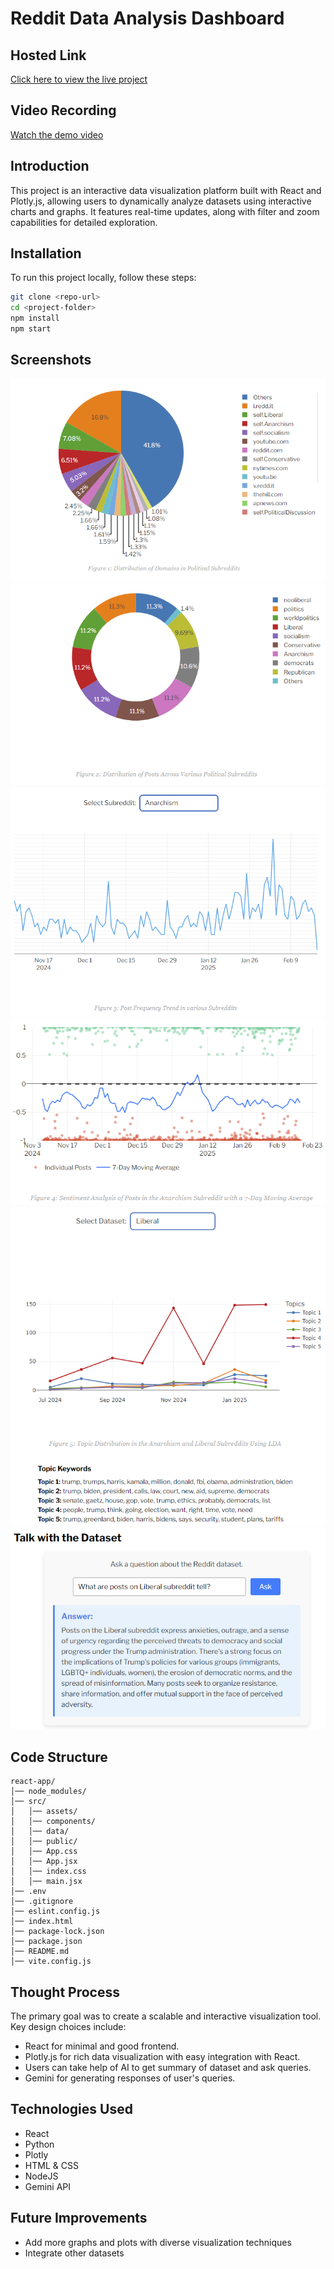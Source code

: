# Reddit Data Analysis Dashboard

## Hosted Link
[Click here to view the live project](https://redditanalysis.vercel.app/)

## Video Recording
[Watch the demo video](https://drive.google.com/file/d/1Bbjpk_lXaonu0oOUnszneN2B1ULP4B-U/view?usp=sharing)



## Introduction
This project is an interactive data visualization platform built with React and Plotly.js, allowing users to dynamically analyze datasets using interactive charts and graphs. It features real-time updates, along with filter and zoom capabilities for detailed exploration.


## Installation
To run this project locally, follow these steps:

```sh
git clone <repo-url>
cd <project-folder>
npm install
npm start
```
## Screenshots

![Image 1](https://github.com/tathya1001/research-engineering-intern-assignment/blob/main/image_1.png?raw=true)  
![Image 2](https://github.com/tathya1001/research-engineering-intern-assignment/blob/main/image_2.png?raw=true)  
![Image 3](https://github.com/tathya1001/research-engineering-intern-assignment/blob/main/image_3.png?raw=true)  
![Image 4](https://github.com/tathya1001/research-engineering-intern-assignment/blob/main/image_4.png?raw=true)  
![Image 5](https://github.com/tathya1001/research-engineering-intern-assignment/blob/main/image_5.png?raw=true)  
![Image 6](https://github.com/tathya1001/research-engineering-intern-assignment/blob/main/image_6.png?raw=true)  

## Code Structure

```
react-app/
│── node_modules/  
│── src/
│   │── assets/
│   │── components/
│   │── data/
│   │── public/
│   │── App.css
│   │── App.jsx
│   │── index.css
│   │── main.jsx
│── .env
│── .gitignore
│── eslint.config.js
│── index.html
│── package-lock.json
│── package.json
│── README.md
│── vite.config.js
```


## Thought Process
The primary goal was to create a scalable and interactive visualization tool. Key design choices include:

- React for minimal and good frontend.
- Plotly.js for rich data visualization with easy integration with React.
- Users can take help of AI to get summary of dataset and ask queries.
- Gemini for generating responses of user's queries.


## Technologies Used

- React
- Python
- Plotly
- HTML & CSS
- NodeJS
- Gemini API

## Future Improvements

- Add more graphs and plots with diverse visualization techniques
- Integrate other datasets

